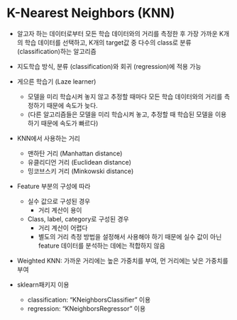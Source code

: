

# **K-Nearest Neighbors (KNN)**

- 알고자 하는 데이터로부터 모든 학습 데이터와의 거리를 측정한 후 가장 가까운 K개의 학습 데이터를 선택하고, K개의 target값 중 다수의 class로 분류 (classification)하는 알고리즘



- 지도학습 방식, 분류 (classification)와 회귀 (regression)에 적용 가능



- 게으른 학습기 (Laze learner)

  - 모델을 미리 학습시켜 놓지 않고 추정할 때마다 모든 학습 데이터와의 거리를 측정하기 때문에 속도가 늦다.
  - (다른 알고리즘들은 모델을 미리 학습시켜 놓고, 추정할 때 학습된 모델을 이용하기 때문에 속도가 빠르다)



- KNN에서 사용하는 거리
  - 맨하탄 거리 (Manhattan distance)
  - 유클리디언 거리 (Euclidean distance)
  - 밍코브스키 거리 (Minkowski distance)



- Feature 부분의 구성에 따라
  - 실수 값으로 구성된 경우
    - 거리 계산이 용이 
  - Class, label, category로 구성된 경우
  	- 거리 계산이 어렵다
  	- 별도의 거리 측정 방법을 설정해서 사용해야 하기 때문에 실수 값이 아닌 feature 데이터를 분석하는 데에는 적합하지 않음

  

- Weighted KNN: 가까운 거리에는 높은 가중치를 부여, 먼 거리에는 낮은 가중치를 부여



- sklearn패키지 이용
  - classification: “KNeighborsClassifier” 이용
  - regression: “KNeighborsRegressor” 이용
